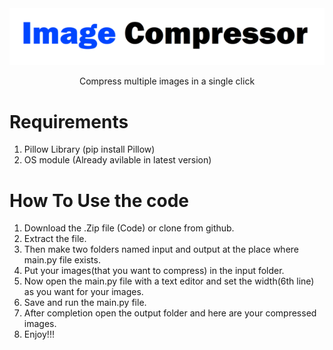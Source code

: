 <div align="center">
  <img src="/Images/img.png"/>
  
Compress multiple images in a single click
</div>

<h1><b>Requirements</b></h1>

1. Pillow Library (pip install Pillow)
2. OS module (Already avilable in latest version)

<h1><b>How To Use the code</b></h1>

1. Download the .Zip file (Code) or clone from github.
2. Extract the file.
3. Then make two folders named input and output at the place where main.py file exists.
4. Put your images(that you want to compress) in the input folder.
5. Now open the main.py file with a text editor and set the width(6th line) as you want for your images.
6. Save and run the main.py file.
7. After completion open the output folder and here are your compressed images.
8. Enjoy!!!
